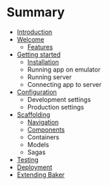# Summary

* [Introduction](README.md)
* [Welcome](intro/README.md)
    * [Features](intro/features.md)
* [Getting started](gettingstarted/README.md)
    * [Installation](gettingstarted/installation.md)
    * Running app on emulator
    * Running server
    * Connecting app to server
* [Configuration](configuration/README.md)
    * Development settings
    * Production settings
* [Scaffolding](scaffolding/README.md)
    * [Navigation](scaffolding/navigation.md)
    * [Components](scaffolding/components.md)
    * Containers
    * Models
    * Sagas
* [Testing](testing/README.md)
* [Deployment](deployment/README.md)
* [Extending Baker](extending/README.md)

